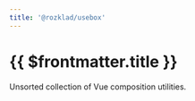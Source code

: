 ```yaml
---
title: '@rozklad/usebox'
---
```


# {{ $frontmatter.title }}

Unsorted collection of Vue composition utilities.
